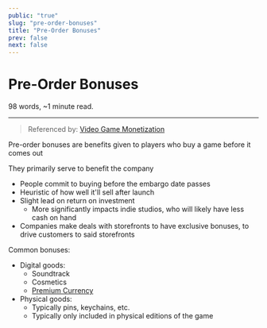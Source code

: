 ```yaml
---
public: "true"
slug: "pre-order-bonuses"
title: "Pre-Order Bonuses"
prev: false
next: false
---
```

<script setup>
import { data } from '../../git.data.ts';
import { useData } from 'vitepress';
const pageData = useData();
</script>
<h1 class="p-name">Pre-Order Bonuses</h1>
<p>98 words, ~1 minute read. <span v-html="data[`site/${pageData.page.value.relativePath}`]" /></p>
<hr/>

> Referenced by: [Video Game Monetization](/garden/video-game-monetization/index.md)

Pre-order bonuses are benefits given to players who buy a game before it comes out

They primarily serve to benefit the company
- People commit to buying before the embargo date passes
- Heuristic of how well it'll sell after launch
- Slight lead on return on investment
	- More significantly impacts indie studios, who will likely have less cash on hand
- Companies make deals with storefronts to have exclusive bonuses, to drive customers to said storefronts

Common bonuses:
- Digital goods:
	- Soundtrack
	- Cosmetics
	- [Premium Currency](/garden/premium-currency/index.md)
- Physical goods:
	- Typically pins, keychains, etc.
	- Typically only included in physical editions of the game